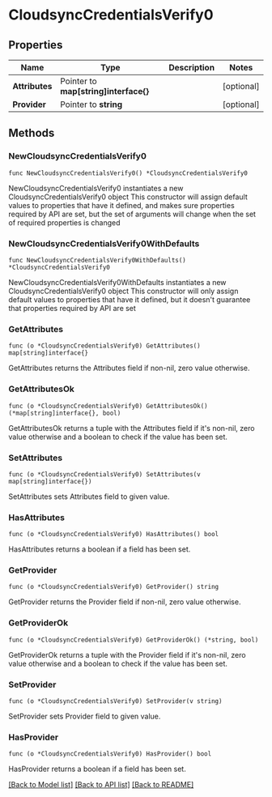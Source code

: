 # CloudsyncCredentialsVerify0

## Properties

Name | Type | Description | Notes
------------ | ------------- | ------------- | -------------
**Attributes** | Pointer to **map[string]interface{}** |  | [optional] 
**Provider** | Pointer to **string** |  | [optional] 

## Methods

### NewCloudsyncCredentialsVerify0

`func NewCloudsyncCredentialsVerify0() *CloudsyncCredentialsVerify0`

NewCloudsyncCredentialsVerify0 instantiates a new CloudsyncCredentialsVerify0 object
This constructor will assign default values to properties that have it defined,
and makes sure properties required by API are set, but the set of arguments
will change when the set of required properties is changed

### NewCloudsyncCredentialsVerify0WithDefaults

`func NewCloudsyncCredentialsVerify0WithDefaults() *CloudsyncCredentialsVerify0`

NewCloudsyncCredentialsVerify0WithDefaults instantiates a new CloudsyncCredentialsVerify0 object
This constructor will only assign default values to properties that have it defined,
but it doesn't guarantee that properties required by API are set

### GetAttributes

`func (o *CloudsyncCredentialsVerify0) GetAttributes() map[string]interface{}`

GetAttributes returns the Attributes field if non-nil, zero value otherwise.

### GetAttributesOk

`func (o *CloudsyncCredentialsVerify0) GetAttributesOk() (*map[string]interface{}, bool)`

GetAttributesOk returns a tuple with the Attributes field if it's non-nil, zero value otherwise
and a boolean to check if the value has been set.

### SetAttributes

`func (o *CloudsyncCredentialsVerify0) SetAttributes(v map[string]interface{})`

SetAttributes sets Attributes field to given value.

### HasAttributes

`func (o *CloudsyncCredentialsVerify0) HasAttributes() bool`

HasAttributes returns a boolean if a field has been set.

### GetProvider

`func (o *CloudsyncCredentialsVerify0) GetProvider() string`

GetProvider returns the Provider field if non-nil, zero value otherwise.

### GetProviderOk

`func (o *CloudsyncCredentialsVerify0) GetProviderOk() (*string, bool)`

GetProviderOk returns a tuple with the Provider field if it's non-nil, zero value otherwise
and a boolean to check if the value has been set.

### SetProvider

`func (o *CloudsyncCredentialsVerify0) SetProvider(v string)`

SetProvider sets Provider field to given value.

### HasProvider

`func (o *CloudsyncCredentialsVerify0) HasProvider() bool`

HasProvider returns a boolean if a field has been set.


[[Back to Model list]](../README.md#documentation-for-models) [[Back to API list]](../README.md#documentation-for-api-endpoints) [[Back to README]](../README.md)


